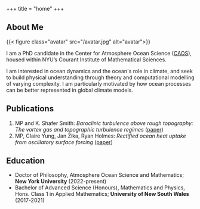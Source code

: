 +++
title = "home"
+++

## About Me

{{< figure class="avatar" src="/avatar.jpg" alt="avatar">}}

I am a PhD candidate in the Center for Atmosphere Ocean Science ([CAOS](https://caos.cims.nyu.edu/dynamic/)), housed within NYU’s Courant Institute of Mathematical Sciences. 

I am interested in ocean dynamics and the ocean's role in climate, and seek to build physical understanding through theory and computational modelling of varying complexity. I am particularly motivated by how ocean processes can be better represented in global climate models.

## Publications

1. MP and K. Shafer Smith: *Baroclinic turbulence above rough topography: The vortex gas and topographic turbulence regimes* ([paper](https://journals.ametsoc.org/view/journals/phoc/aop/JPO-D-24-0110.1/JPO-D-24-0110.1.xml))
2. MP, Claire Yung, Jan Zika, Ryan Holmes: *Rectified ocean heat uptake from oscillatory surface forcing* ([paper](https://journals.ametsoc.org/view/journals/clim/36/8/JCLI-D-22-0267.1.xml))

## Education

* Doctor of Philosophy, Atmosphere Ocean Science and Mathematics; **New York University** (2022-present)
* Bachelor of Advanced Science (Honours), Mathematics and Physics, Hons. Class 1 in Applied Mathematics; **University of New South Wales** (2017-2021)

<!-- ## Typography

This is a [link](http://google.com). Something *italics* and something **bold**.

Here is a table:

Year | Award | Category
-----|-------|--------
2014 | Emmy  | Won Outstanding Lead Actor in a miniseries or a movie
2015 | BAFTA | Nominated for Best Leading Actor for Sherlock
2014 | Satellite | Won Best Actor miniseries or television film

Here is a horizontal rule:

---

Here is a blockquote:

> To a great mind, nothing is little

Here is a `code` block:

```python
def is_elementary():
  return True
```

## References

* Foo Bar: Head of Department, Placeholder Names, Lorem
* John Doe: Associate Professor, Department of Computer Science, Ipsum

[^1]: This is the first footnote.
[^2]: This is the second footnote. -->